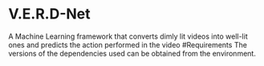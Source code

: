 # V.E.R.D-Net
A Machine Learning framework that converts dimly lit videos into well-lit ones and predicts the action performed in the video
#Requirements
The versions of the dependencies used can be obtained from the environment.

